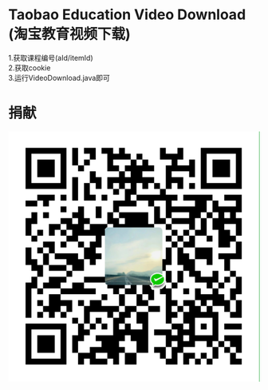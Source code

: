 
# Taobao Education Video Download (淘宝教育视频下载)

1.获取课程编号(aId/itemId)<br r/>
2.获取cookie<br r/>
3.运行VideoDownload.java即可<br r/>

# 捐献<br r/>

![Alt text](xxx.png)
